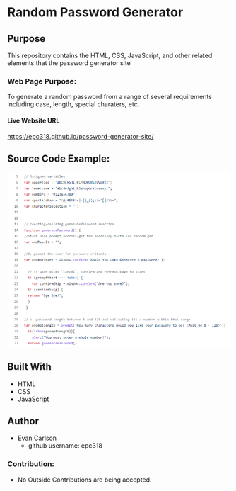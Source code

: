 # Random Password Generator

## Purpose
This repository contains the HTML, CSS, JavaScript, and other related elements that the password generator site

### Web Page Purpose:
To generate a random password from a range of several requirements including case, length, special charaters, etc.

#### Live Website URL
https://epc318.github.io/password-generator-site/

## Source Code Example:
![Password Generator Site Source Code](https://github.com/epc318/password-generator-site/blob/main/Assets/images/source_code_ex.PNG)

## Built With
* HTML
* CSS
* JavaScript

## Author
* Evan Carlson
    - github username: epc318

### Contribution:
* No Outside Contributions are being accepted.
